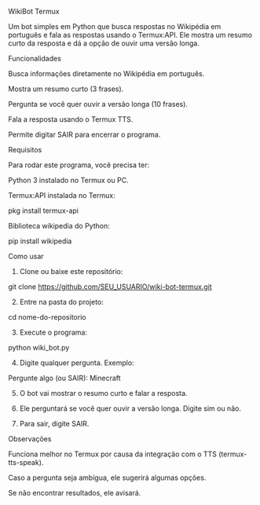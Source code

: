 WikiBot Termux

Um bot simples em Python que busca respostas no Wikipédia em português e fala as respostas usando o Termux:API. Ele mostra um resumo curto da resposta e dá a opção de ouvir uma versão longa.

Funcionalidades

Busca informações diretamente no Wikipédia em português.

Mostra um resumo curto (3 frases).

Pergunta se você quer ouvir a versão longa (10 frases).

Fala a resposta usando o Termux TTS.

Permite digitar SAIR para encerrar o programa.


Requisitos

Para rodar este programa, você precisa ter:

Python 3 instalado no Termux ou PC.

Termux:API instalada no Termux:

pkg install termux-api

Biblioteca wikipedia do Python:

pip install wikipedia


Como usar

1. Clone ou baixe este repositório:

git clone https://github.com/SEU_USUARIO/wiki-bot-termux.git


2. Entre na pasta do projeto:

cd nome-do-repositorio


3. Execute o programa:

python wiki_bot.py


4. Digite qualquer pergunta. Exemplo:

Pergunte algo (ou SAIR): Minecraft


5. O bot vai mostrar o resumo curto e falar a resposta.


6. Ele perguntará se você quer ouvir a versão longa. Digite sim ou não.


7. Para sair, digite SAIR.



Observações

Funciona melhor no Termux por causa da integração com o TTS (termux-tts-speak).

Caso a pergunta seja ambígua, ele sugerirá algumas opções.

Se não encontrar resultados, ele avisará.
